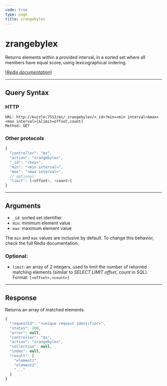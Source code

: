 ```yaml
---
code: true
type: page
title: zrangebylex
---
```


# zrangebylex



Returns elements within a provided interval, in a sorted set where all members have equal score, using lexicographical ordering.

[[_Redis documentation_]](https://redis.io/commands/zrangebylex)

---

## Query Syntax

### HTTP

```http
URL: http://kuzzle:7512/ms/_zrangebylex/<_id>?min=<min interval>&max=<max interval>[&limit=offset,count]
Method: GET
```

### Other protocols

```js
{
  "controller": "ms",
  "action": "zrangebylex",
  "_id": "<key>",
  "min": "<min interval>",
  "max": "<max interval>",
  // optional
  "limit": [<offset>, <count>]
}
```

---

## Arguments

- `_id`: sorted set identifier
- `min`: minimum element value
- `max`: maximum element value

The `min` and `max` values are inclusive by default. To change this behavior, check the full Redis documentation.

### Optional:

- `limit`: an array of 2 integers, used to limit the number of returned matching elements (similar to _SELECT LIMIT offset, count_ in SQL). Format: `[<offset>,<count>]`

---

## Response

Returns an array of matched elements.

```javascript
{
  "requestId": "<unique request identifier>",
  "status": 200,
  "error": null,
  "controller": "ms",
  "action": "zrangebylex",
  "collection": null,
  "index": null,
  "result": [
    "element1",
    "element2",
    "..."
  ]
}
```

